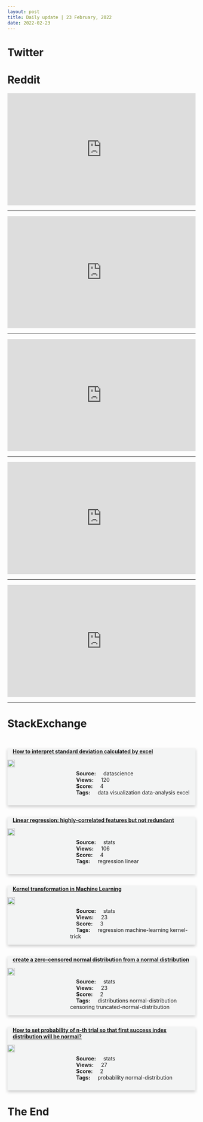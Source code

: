 ```yaml
---
layout: post
title: Daily update | 23 February, 2022
date: 2022-02-23
---
```


<script async src="https://platform.twitter.com/widgets.js" charset="utf-8"></script>


<script src='https://storage.ko-fi.com/cdn/scripts/overlay-widget.js'></script>
<script>
  kofiWidgetOverlay.draw('themldojo', {
    'type': 'floating-chat',
    'floating-chat.donateButton.text': 'Support me',
    'floating-chat.donateButton.background-color': '#f45d22',
    'floating-chat.donateButton.text-color': '#fff'
  });
</script>

# Twitter 

<blockquote class="twitter-tweet"><a href="https://twitter.com/inquirerdotnet/status/1496001811492352001"></a></blockquote>

<blockquote class="twitter-tweet"><a href="https://twitter.com/doctorow/status/1496154702744068105"></a></blockquote>

<blockquote class="twitter-tweet"><a href="https://twitter.com/yudapearl/status/1496003775454416897"></a></blockquote>

<blockquote class="twitter-tweet"><a href="https://twitter.com/ak92501/status/1495950839638278146"></a></blockquote>

<blockquote class="twitter-tweet"><a href="https://twitter.com/HeilemannLab/status/1495954458630623233"></a></blockquote>

<blockquote class="twitter-tweet"><a href="https://twitter.com/ylecun/status/1495953681300209665"></a></blockquote>

<blockquote class="twitter-tweet"><a href="https://twitter.com/ylecun/status/1496241760967835652"></a></blockquote>

<blockquote class="twitter-tweet"><a href="https://twitter.com/ylecun/status/1496121886962593794"></a></blockquote>

<blockquote class="twitter-tweet"><a href="https://twitter.com/DeepMind/status/1496159786634817546"></a></blockquote>

<blockquote class="twitter-tweet"><a href="https://twitter.com/MetaAI/status/1496167950222516230"></a></blockquote>

# Reddit 

<iframe id="reddit-embed" src="https://www.redditmedia.com/r/datascience/comments/syjt0c/hopefully_almost_everything_you_need_to_know?ref_source=embed&amp;ref=share&amp;embed=true" sandbox="allow-scripts allow-same-origin allow-popups" style="border: none;" height="300" width="100%" scrolling="yes"></iframe>
<hr style="width:100%;text-align:left;margin-left:0">
<iframe id="reddit-embed" src="https://www.redditmedia.com/r/datascience/comments/syt2kd/qs_a_coin_was_flipped_1000_times_and_550_times_it?ref_source=embed&amp;ref=share&amp;embed=true" sandbox="allow-scripts allow-same-origin allow-popups" style="border: none;" height="300" width="100%" scrolling="yes"></iframe>
<hr style="width:100%;text-align:left;margin-left:0">
<iframe id="reddit-embed" src="https://www.redditmedia.com/r/MachineLearning/comments/sy9mf5/d_prof_yoshua_bengio_gflownets_consciousness?ref_source=embed&amp;ref=share&amp;embed=true" sandbox="allow-scripts allow-same-origin allow-popups" style="border: none;" height="300" width="100%" scrolling="yes"></iframe>
<hr style="width:100%;text-align:left;margin-left:0">
<iframe id="reddit-embed" src="https://www.redditmedia.com/r/MachineLearning/comments/syncox/p_almost_no_one_knows_how_easily_you_can_optimize?ref_source=embed&amp;ref=share&amp;embed=true" sandbox="allow-scripts allow-same-origin allow-popups" style="border: none;" height="300" width="100%" scrolling="yes"></iframe>
<hr style="width:100%;text-align:left;margin-left:0">
<iframe id="reddit-embed" src="https://www.redditmedia.com/r/MachineLearning/comments/syx41w/p_beware_of_false_fbprophets_introducing_the?ref_source=embed&amp;ref=share&amp;embed=true" sandbox="allow-scripts allow-same-origin allow-popups" style="border: none;" height="300" width="100%" scrolling="yes"></iframe>
<hr style="width:100%;text-align:left;margin-left:0">

<style>
.card {
box-shadow: 0 4px 8px 0 rgba(0,0,0,0.2);
transition: 0.3s;
width: 100%;
background-color: #F3F4F4;
}
p{
    margin-left:  3em;
    padding-top: 1em;
}
.part2{
    display: grid;
    grid-template-columns: 1fr 3fr;
}
h4{
    margin: 1em;
}

.card:hover {
box-shadow: 0 8px 16px 0 rgba(0,0,0,0.2);
}
b {
padding: 2px 16px;
}
</style>
  
# StackExchange 


  <br>
  <div class="card">
  <h4><a href='https://datascience.stackexchange.com/questions/108416/how-to-interpret-standard-deviation-calculated-by-excel'>How to interpret standard deviation calculated by excel</a></h4> 
  <div class="part2">
      <img src="https://cdn.sstatic.net/Sites/datascience/Img/apple-touch-icon@2.png?v=1c36463984b3" alt="Img missing!" style="width:40%">
      <p><b>Source:</b> datascience<br><b>Views:</b> 120<br><b>Score:</b> 4<br><b>Tags:</b> <span class="badge badge-dark">data</span> <span class="badge badge-dark">visualization</span> <span class="badge badge-dark">data-analysis</span> <span class="badge badge-dark">excel</span></p> 
  </div>
  </div>
      
  <br>
  <div class="card">
  <h4><a href='https://stats.stackexchange.com/questions/565363/linear-regression-highly-correlated-features-but-not-redundant'>Linear regression: highly-correlated features but not redundant</a></h4> 
  <div class="part2">
      <img src="https://cdn.sstatic.net/Sites/stats/Img/apple-touch-icon@2.png?v=344f57aa10cc" alt="Img missing!" style="width:40%">
      <p><b>Source:</b> stats<br><b>Views:</b> 106<br><b>Score:</b> 4<br><b>Tags:</b> <span class="badge badge-dark">regression</span> <span class="badge badge-dark">linear</span></p> 
  </div>
  </div>
      
  <br>
  <div class="card">
  <h4><a href='https://stats.stackexchange.com/questions/565425/kernel-transformation-in-machine-learning'>Kernel transformation in Machine Learning</a></h4> 
  <div class="part2">
      <img src="https://cdn.sstatic.net/Sites/stats/Img/apple-touch-icon@2.png?v=344f57aa10cc" alt="Img missing!" style="width:40%">
      <p><b>Source:</b> stats<br><b>Views:</b> 23<br><b>Score:</b> 3<br><b>Tags:</b> <span class="badge badge-dark">regression</span> <span class="badge badge-dark">machine-learning</span> <span class="badge badge-dark">kernel-trick</span></p> 
  </div>
  </div>
      
  <br>
  <div class="card">
  <h4><a href='https://stats.stackexchange.com/questions/565407/create-a-zero-censored-normal-distribution-from-a-normal-distribution'>create a zero-censored normal distribution from a normal distribution</a></h4> 
  <div class="part2">
      <img src="https://cdn.sstatic.net/Sites/stats/Img/apple-touch-icon@2.png?v=344f57aa10cc" alt="Img missing!" style="width:40%">
      <p><b>Source:</b> stats<br><b>Views:</b> 23<br><b>Score:</b> 2<br><b>Tags:</b> <span class="badge badge-dark">distributions</span> <span class="badge badge-dark">normal-distribution</span> <span class="badge badge-dark">censoring</span> <span class="badge badge-dark">truncated-normal-distribution</span></p> 
  </div>
  </div>
      
  <br>
  <div class="card">
  <h4><a href='https://stats.stackexchange.com/questions/565345/how-to-set-probability-of-n-th-trial-so-that-first-success-index-distribution-wi'>How to set probability of n-th trial so that first success index distribution will be normal?</a></h4> 
  <div class="part2">
      <img src="https://cdn.sstatic.net/Sites/stats/Img/apple-touch-icon@2.png?v=344f57aa10cc" alt="Img missing!" style="width:40%">
      <p><b>Source:</b> stats<br><b>Views:</b> 27<br><b>Score:</b> 2<br><b>Tags:</b> <span class="badge badge-dark">probability</span> <span class="badge badge-dark">normal-distribution</span></p> 
  </div>
  </div>
      
# The End